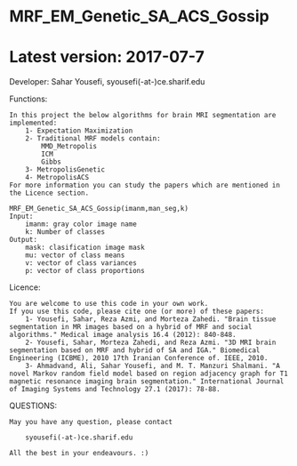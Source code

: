# MRF_EM_Genetic_SA_ACS_Gossip
# Latest version: 2017-07-7

Developer: 
	Sahar Yousefi, syousefi(-at-)ce.sharif.edu	

Functions:

	In this project the below algorithms for brain MRI segmentation are implemented:
		1- Expectation Maximization
		2- Traditional MRF models contain:
			MMD_Metropolis
			ICM
			Gibbs
		3- MetropolisGenetic
		4- MetropolisACS
	For more information you can study the papers which are mentioned in the Licence section. 
	
	MRF_EM_Genetic_SA_ACS_Gossip(imanm,man_seg,k)
	Input:
		imanm: gray color image name
		k: Number of classes 
	Output:
		mask: clasification image mask
		mu: vector of class means 
		v: vector of class variances
		p: vector of class proportions  
		   
Licence:

	You are welcome to use this code in your own work. 
	If you use this code, please cite one (or more) of these papers:
		1- Yousefi, Sahar, Reza Azmi, and Morteza Zahedi. "Brain tissue segmentation in MR images based on a hybrid of MRF and social algorithms." Medical image analysis 16.4 (2012): 840-848.
		2- Yousefi, Sahar, Morteza Zahedi, and Reza Azmi. "3D MRI brain segmentation based on MRF and hybrid of SA and IGA." Biomedical Engineering (ICBME), 2010 17th Iranian Conference of. IEEE, 2010.
		3- Ahmadvand, Ali, Sahar Yousefi, and M. T. Manzuri Shalmani. "A novel Markov random field model based on region adjacency graph for T1 magnetic resonance imaging brain segmentation." International Journal of Imaging Systems and Technology 27.1 (2017): 78-88.
	   
	   
QUESTIONS:

	May you have any question, please contact 

		syousefi(-at-)ce.sharif.edu

	All the best in your endeavours. :)
